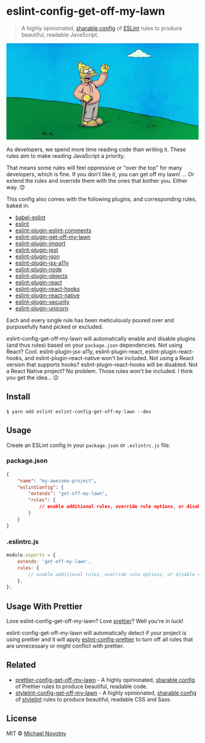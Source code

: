 # eslint-config-get-off-my-lawn

> A highly opinionated, [sharable config](http://eslint.org/docs/developer-guide/shareable-configs.html) of [ESLint](http://eslint.org) rules to produce beautiful, readable JavaScript.

![eslint-config-get-off-my-lawn](.github/logo.jpg)

As developers, we spend more time reading code than writing it. These rules aim to make reading JavaScript a priority.

That means some rules will feel oppressive or "over the top" for many developers, which is fine. If you don't like it, you can get off my lawn! ... Or extend the rules and override them with the ones that bother you. Either way. 😊

This config also comes with the following plugins, and corresponding rules, baked in.

-   [babel-eslint](https://www.npmjs.com/package/babel-eslint)
-   [eslint](https://www.npmjs.com/package/eslint)
-   [eslint-plugin-eslint-comments](https://www.npmjs.com/package/eslint-plugin-eslint-comments)
-   [eslint-plugin-get-off-my-lawn](https://www.npmjs.com/package/eslint-plugin-get-off-my-lawn)
-   [eslint-plugin-import](https://www.npmjs.com/package/eslint-plugin-import)
-   [eslint-plugin-jest](https://www.npmjs.com/package/eslint-plugin-jest)
-   [eslint-plugin-json](https://www.npmjs.com/package/eslint-plugin-json)
-   [eslint-plugin-jsx-a11y](https://www.npmjs.com/package/eslint-plugin-jsx-a11y)
-   [eslint-plugin-node](https://www.npmjs.com/package/eslint-plugin-node)
-   [eslint-plugin-objects](https://www.npmjs.com/package/eslint-plugin-objects)
-   [eslint-plugin-react](https://www.npmjs.com/package/eslint-plugin-react)
-   [eslint-plugin-react-hooks](https://www.npmjs.com/package/eslint-plugin-react-hooks)
-   [eslint-plugin-react-native](https://www.npmjs.com/package/eslint-plugin-react-native)
-   [eslint-plugin-security](https://www.npmjs.com/package/eslint-plugin-security)
-   [eslint-plugin-unicorn](https://www.npmjs.com/package/eslint-plugin-unicorn)

Each and every single rule has been meticulously poured over and purposefully hand picked or excluded.

eslint-config-get-off-my-lawn will automatically enable and disable plugins (and thus rules) based on your `package.json` dependencies. Not using React? Cool. eslint-plugin-jsx-a11y, eslint-plugin-react, eslint-plugin-react-hooks, and eslint-plugin-react-native won't be included. Not using a React version that supports hooks? eslint-plugin-react-hooks will be disabled. Not a React Native project? No problem. Those rules won't be included. I think you get the idea... 😉

## Install

```
$ yarn add eslint eslint-config-get-off-my-lawn --dev
```

## Usage

Create an ESLint config in your `package.json` or `.eslintrc.js` file.

### package.json

```json
{
    "name": "my-awesome-project",
    "eslintConfig": {
        "extends": "get-off-my-lawn",
        "rules": {
            // enable additional rules, override rule options, or disable rules
        }
    }
}
```

### .eslintrc.js

```js
module.exports = {
    extends: 'get-off-my-lawn',
    rules: {
        // enable additional rules, override rule options, or disable rules
    },
};
```

## Usage With Prettier

Love eslint-config-get-off-my-lawn? Love [prettier](https://prettier.io/)? Well you're in luck!

eslint-config-get-off-my-lawn will automatically detect if your project is using prettier and it will apply [eslint-config-prettier](https://github.com/prettier/eslint-config-prettier) to turn off all rules that are unnecessary or might conflict with prettier.

## Related

-   [prettier-config-get-off-my-lawn](https://www.npmjs.com/package/prettier-config-get-off-my-lawn) - A highly opinionated, [sharable config](https://prettier.io/docs/en/configuration.html#sharing-configurations) of Prettier rules to produce beautiful, readable code.
-   [stylelint-config-get-off-my-lawn](https://www.npmjs.com/package/stylelint-config-get-off-my-lawn) - A highly opinionated, [sharable config](https://github.com/stylelint/stylelint/blob/master/docs/user-guide/configuration.md#extends) of [stylelint](http://stylelint.io) rules to produce beautiful, readable CSS and Sass.

## License

MIT © [Michael Novotny](http://manovotny.com)
